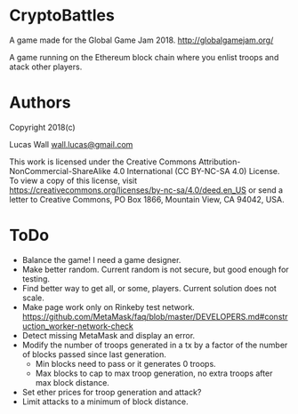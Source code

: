 
# CryptoBattles #

A game made for the Global Game Jam 2018. http://globalgamejam.org/

A game running on the Ethereum block chain where you enlist troops and atack other players.




# Authors

Copyright 2018(c)

Lucas Wall <wall.lucas@gmail.com>

This work is licensed under the Creative Commons Attribution-NonCommercial-ShareAlike 4.0 International (CC BY-NC-SA 4.0) License. To view a copy of this license, visit https://creativecommons.org/licenses/by-nc-sa/4.0/deed.en_US or send a letter to Creative Commons, PO Box 1866, Mountain View, CA 94042, USA.


# ToDo

* Balance the game! I need a game designer.
* Make better random. Current random is not secure, but good enough for testing.
* Find better way to get all, or some, players. Current solution does not scale.
* Make page work only on Rinkeby test network. https://github.com/MetaMask/faq/blob/master/DEVELOPERS.md#construction_worker-network-check
* Detect missing MetaMask and display an error.
* Modify the number of troops generated in a tx by a factor of the number of blocks passed since last generation.
	* Min blocks need to pass or it generates 0 troops.
	* Max blocks to cap to max troop generation, no extra troops after max block distance.
* Set ether prices for troop generation and attack?
* Limit attacks to a minimum of block distance.
